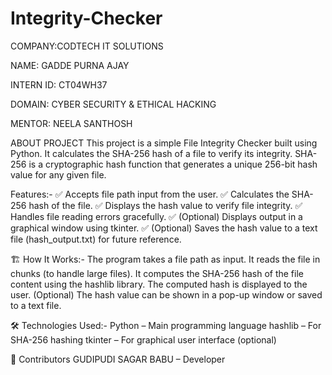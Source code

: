 # Integrity-Checker
COMPANY:CODTECH IT SOLUTIONS

NAME: GADDE PURNA AJAY

INTERN ID: CT04WH37

DOMAIN: CYBER SECURITY & ETHICAL HACKING

MENTOR: NEELA SANTHOSH

ABOUT PROJECT
This project is a simple File Integrity Checker built using Python. It calculates the SHA-256 hash of a file to verify its integrity. SHA-256 is a cryptographic hash function that generates a unique 256-bit hash value for any given file.

Features:- ✅ Accepts file path input from the user. ✅ Calculates the SHA-256 hash of the file. ✅ Displays the hash value to verify file integrity. ✅ Handles file reading errors gracefully. ✅ (Optional) Displays output in a graphical window using tkinter. ✅ (Optional) Saves the hash value to a text file (hash_output.txt) for future reference.

🏗️ How It Works:- The program takes a file path as input. It reads the file in chunks (to handle large files). It computes the SHA-256 hash of the file content using the hashlib library. The computed hash is displayed to the user. (Optional) The hash value can be shown in a pop-up window or saved to a text file.

🛠️ Technologies Used:- Python – Main programming language hashlib – For SHA-256 hashing tkinter – For graphical user interface (optional)

🙌 Contributors GUDIPUDI SAGAR BABU – Developer
